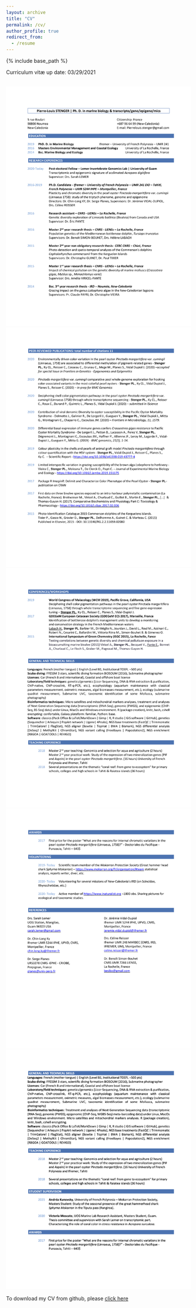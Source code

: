 ```yaml
---
layout: archive
title: "CV"
permalink: /cv/
author_profile: true
redirect_from:
  - /resume
---
```


{% include base_path %}

Curriculum vitæ up date: 03/29/2021

<br/><img src='/images/CV_Stenger_Pierre_Louis_01.png'>
<br/><img src='/images/CV_Stenger_Pierre_Louis_02.png'>
<br/><img src='/images/CV_Stenger_Pierre_Louis_03.png'>
<br/><img src='/images/CV_Stenger_Pierre_Louis_04.png'>
<br/><img src='/images/CV_Stenger_Pierre_Louis_05.png'>

To download my CV from github, please [click here](https://github.com/PLStenger/plstenger.github.io/blob/master/files/CV_Stenger_Pierre_Louis.pdf)
